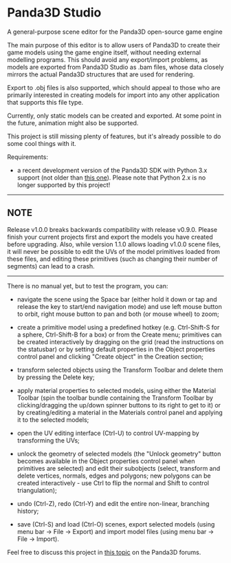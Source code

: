 # Panda3D Studio
A general-purpose scene editor for the Panda3D open-source game engine

The main purpose of this editor is to allow users of Panda3D to create their game models using the game engine itself, without needing external modelling programs.
This should avoid any export/import problems, as models are exported from Panda3D Studio as .bam files, whose data closely mirrors the actual Panda3D structures that are used for rendering.

Export to .obj files is also supported, which should appeal to those who are primarily interested in creating models for import into any other application that supports this file type.

Currently, only static models can be created and exported. At some point in the future, animation might also be supported.

This project is still missing plenty of features, but it's already possible to do some cool things with it.

Requirements:
* a recent development version of the Panda3D SDK with Python 3.x support (not older than [this one](http://buildbot.panda3d.org/downloads/94571aac93b5948adf0f4530cd6e6690408c6230/)). Please note that Python 2.x is no longer supported by this project!

***
## NOTE
Release v1.0.0 breaks backwards compatibility with release v0.9.0.
Please finish your current projects first and export the models you have created before upgrading.
Also, while version 1.1.0 allows loading v1.0.0 scene files, it will never be possible to edit the UVs of the model primitives loaded from these files, and editing these primitives (such as changing their number of segments) can lead to a crash.
***


There is no manual yet, but to test the program, you can:

* navigate the scene using the Space bar (either hold it down or tap and release the key to start/end navigation mode) and use left mouse button to orbit, right mouse button to pan and both (or mouse wheel) to zoom;

* create a primitive model using a predefined hotkey (e.g. Ctrl-Shift-S for a sphere, Ctrl-Shift-B for a box) or from the Create menu; primitives can be created interactively by dragging on the grid (read the instructions on the statusbar) or by setting default properties in the Object properties control panel and clicking "Create object" in the Creation section;

* transform selected objects using the Transform Toolbar and delete them by pressing the Delete key;

* apply material properties to selected models, using either the Material Toolbar (spin the toolbar bundle containing the Transform Toolbar by clicking/dragging the up/down spinner buttons to its right to get to it) or by creating/editing a material in the Materials control panel and applying it to the selected models;

* open the UV editing interface (Ctrl-U) to control UV-mapping by transforming the UVs;

* unlock the geometry of selected models (the "Unlock geometry" button becomes available in the Object properties control panel when primitives are selected) and edit their subobjects (select, transform and delete vertices, normals, edges and polygons; new polygons can be created interactively - use Ctrl to flip the normal and Shift to control triangulation);

* undo (Ctrl-Z), redo (Ctrl-Y) and edit the entire non-linear, branching history;

* save (Ctrl-S) and load (Ctrl-O) scenes, export selected models (using menu bar -> File -> Export) and import model files (using menu bar -> File -> Import).




Feel free to discuss this project in [this topic](https://discourse.panda3d.org/t/panda3d-studio/15250) on the Panda3D forums.
